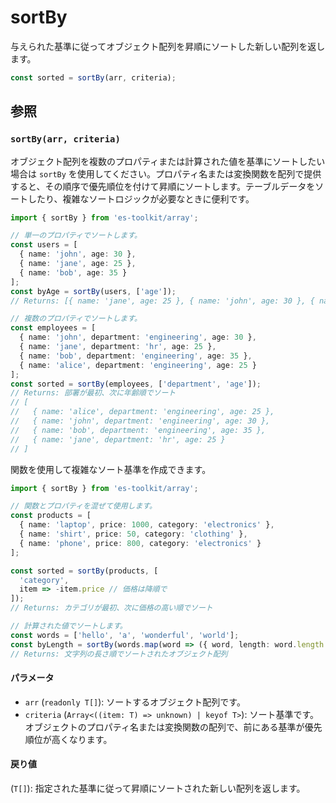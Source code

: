 # sortBy

与えられた基準に従ってオブジェクト配列を昇順にソートした新しい配列を返します。

```typescript
const sorted = sortBy(arr, criteria);
```

## 参照

### `sortBy(arr, criteria)`

オブジェクト配列を複数のプロパティまたは計算された値を基準にソートしたい場合は `sortBy` を使用してください。プロパティ名または変換関数を配列で提供すると、その順序で優先順位を付けて昇順にソートします。テーブルデータをソートしたり、複雑なソートロジックが必要なときに便利です。

```typescript
import { sortBy } from 'es-toolkit/array';

// 単一のプロパティでソートします。
const users = [
  { name: 'john', age: 30 },
  { name: 'jane', age: 25 },
  { name: 'bob', age: 35 }
];
const byAge = sortBy(users, ['age']);
// Returns: [{ name: 'jane', age: 25 }, { name: 'john', age: 30 }, { name: 'bob', age: 35 }]

// 複数のプロパティでソートします。
const employees = [
  { name: 'john', department: 'engineering', age: 30 },
  { name: 'jane', department: 'hr', age: 25 },
  { name: 'bob', department: 'engineering', age: 35 },
  { name: 'alice', department: 'engineering', age: 25 }
];
const sorted = sortBy(employees, ['department', 'age']);
// Returns: 部署が最初、次に年齢順でソート
// [
//   { name: 'alice', department: 'engineering', age: 25 },
//   { name: 'john', department: 'engineering', age: 30 },
//   { name: 'bob', department: 'engineering', age: 35 },
//   { name: 'jane', department: 'hr', age: 25 }
// ]
```

関数を使用して複雑なソート基準を作成できます。

```typescript
import { sortBy } from 'es-toolkit/array';

// 関数とプロパティを混ぜて使用します。
const products = [
  { name: 'laptop', price: 1000, category: 'electronics' },
  { name: 'shirt', price: 50, category: 'clothing' },
  { name: 'phone', price: 800, category: 'electronics' }
];

const sorted = sortBy(products, [
  'category',
  item => -item.price // 価格は降順で
]);
// Returns: カテゴリが最初、次に価格の高い順でソート

// 計算された値でソートします。
const words = ['hello', 'a', 'wonderful', 'world'];
const byLength = sortBy(words.map(word => ({ word, length: word.length })), ['length']);
// Returns: 文字列の長さ順でソートされたオブジェクト配列
```

#### パラメータ

- `arr` (`readonly T[]`): ソートするオブジェクト配列です。
- `criteria` (`Array<((item: T) => unknown) | keyof T>`): ソート基準です。オブジェクトのプロパティ名または変換関数の配列で、前にある基準が優先順位が高くなります。

#### 戻り値

(`T[]`): 指定された基準に従って昇順にソートされた新しい配列を返します。
